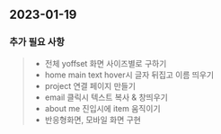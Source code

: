 ## 2023-01-19

### 추가 필요 사항

> - 전체 yoffset 화면 사이즈별로 구하기
> - home main text hover시 글자 뒤집고 이름 띄우기
> - project 연결 페이지 만들기
> - email 클릭시 텍스트 복사 & 창띄우기
> - about me 진입시에 item 움직이기
> - 반응형화면, 모바일 화면 구현

